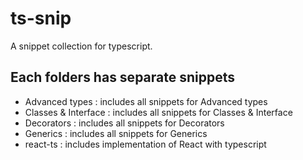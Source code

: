 # ts-snip
A snippet collection for typescript.

## Each folders has separate snippets
* Advanced types : includes all snippets for Advanced  types
* Classes & Interface : includes all snippets for Classes & Interface
* Decorators : includes all snippets for Decorators
* Generics : includes all snippets for Generics
* react-ts : includes implementation of React with typescript